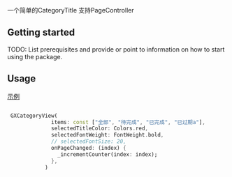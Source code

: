 <!-- 
This README describes the package. If you publish this package to pub.dev,
this README's contents appear on the landing page for your package.

For information about how to write a good package README, see the guide for
[writing package pages](https://dart.dev/guides/libraries/writing-package-pages). 

For general information about developing packages, see the Dart guide for
[creating packages](https://dart.dev/guides/libraries/create-library-packages)
and the Flutter guide for
[developing packages and plugins](https://flutter.dev/developing-packages). 
-->

一个简单的CategoryTitle 支持PageController

## Getting started

TODO: List prerequisites and provide or point to information on how to
start using the package.

## Usage

[示例](https://github.com/gxhx/gx_category_view/tree/main/example)

```dart

 GXCategoryView(
              items: const ["全部", "待完成", "已完成", "已过期a"],
              selectedTitleColor: Colors.red,
              selectedFontWeight: FontWeight.bold,
              // selectedFontSize: 20,
              onPageChanged: (index) {
                _incrementCounter(index: index);
              },
            )

```

